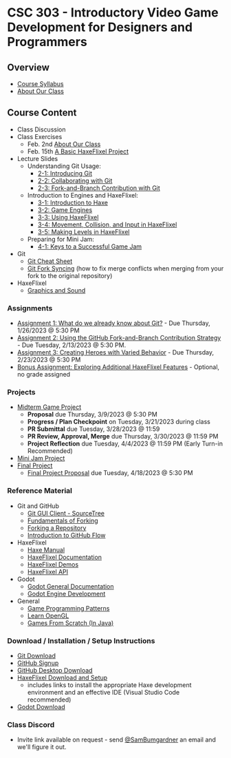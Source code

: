 # CSC 303 - Introductory Video Game Development for Designers and Programmers

## Overview
 * [Course Syllabus](syllabus.md)
 * [About Our Class](about_our_class.md)

## Course Content
 * Class Discussion
 * Class Exercises
   * Feb. 2nd [About Our Class](lectures/exercises/e1_about_our_class.md)
   * Feb. 15th [A Basic HaxeFlixel Project](lectures/exercises/e2_basic_haxeflixel_project.md)
 * Lecture Slides
   * Understanding Git Usage:
     * [2-1: Introducing Git](https://docs.google.com/presentation/d/1QN0vi0XlbL_fbijrf2WZNaS299CwQ7xkjeeiuOovvZM/edit?usp=share_link)
     * [2-2: Collaborating with Git](https://docs.google.com/presentation/d/1xE3AszcBsOAS5HydbywynO1RmQbt3cGqyArnXe72dqU/edit?usp=share_link)
     * [2-3: Fork-and-Branch Contribution with Git](https://docs.google.com/presentation/d/13Fnz_udHkjdPfm_RSW4HKawlVyOa67j5DJY-g8rWdSY/edit?usp=share_link)
   * Introduction to Engines and HaxeFlixel:
     * [3-1: Introduction to Haxe](https://docs.google.com/presentation/d/1kpShoFyIFbfxonTpj4K06XZYBRX3zMqKMucfdLmfeBE/edit?usp=share_link)
     * [3-2: Game Engines](https://docs.google.com/presentation/d/1PEjY8PG4d2miwxqv_CgOONoBoWzB0d7s_bOX9Rq1e_4/edit?usp=share_link)
     * [3-3: Using HaxeFlixel](https://docs.google.com/presentation/d/1KcauH7F8k175QmlQzE7LdWM0YsOjGwFcXA9EX6sxH1c/edit?usp=share_link)
     * [3-4: Movement, Collision, and Input in HaxeFlixel](https://docs.google.com/presentation/d/1H-quSH2PFQtIjC-R_vdoecQUHyxCCAPnoMNhfbW3GYc/edit?usp=share_link)
     * [3-5: Making Levels in HaxeFlixel](https://docs.google.com/presentation/d/1XUpNuybrJRWdnesp1b4k2LgV9gXAwFeI-KTW0lLzXWc/edit?usp=sharing)
   * Preparing for Mini Jam:
     * [4-1: Keys to a Successful Game Jam](https://docs.google.com/presentation/d/1SFv8NfHIxUvhdxwVNfsugnjj3m9fZFEU8QiTLRmfIJY/edit?usp=sharing)
 * Git
   * [Git Cheat Sheet](lectures/git/git_cheat_sheet.md)
   * [Git Fork Syncing](lectures/git/git_fork_syncing.md) (how to fix merge conflicts when merging from your fork to the original repository)
 * HaxeFlixel
   * [Graphics and Sound](lectures/haxeflixel/graphics_and_sound.md)

### Assignments
 * [Assignment 1: What do we already know about Git?](assignments/a1_git_review.md) - Due Thursday, 1/26/2023 @ 5:30 PM
 * [Assignment 2: Using the GitHub Fork-and-Branch Contribution Strategy](assignments/a2_git_fork_contribution.md) - Due Tuesday, 2/13/2023 @ 5:30 PM.
 * [Assignment 3: Creating Heroes with Varied Behavior](assignments/a3_heroes.md) - Due Thursday, 2/23/2023 @ 5:30 PM
 * [Bonus Assignment: Exploring Additional HaxeFlixel Features](assignments/a4_additional_features.md) - Optional, no grade assigned
### Projects
 * [Midterm Game Project](projects/midterm.md)
   * **Proposal** due Thursday, 3/9/2023 @ 5:30 PM
   * **Progress / Plan Checkpoint** on Tuesday, 3/21/2023 during class
   * **PR Submittal** due Tuesday, 3/28/2023 @ 11:59
   * **PR Review, Approval, Merge** due Thursday, 3/30/2023 @ 11:59 PM 
   * **Project Reflection** due Tuesday, 4/4/2023 @ 11:59 PM (Early Turn-in Recommended)
 * [Mini Jam Project](projects/mini_jam.md)
 * [Final Project](projects/final.md)
   * [Final Project Proposal](projects/final_project_proposal.md) due Tuesday, 4/18/2023 @ 5:30 PM

### Reference Material
 * Git and GitHub
   * [Git GUI Client - SourceTree](https://www.atlassian.com/software/sourcetree/overview/)
   * [Fundamentals of Forking](https://guides.github.com/activities/forking/)
   * [Forking a Repository](https://help.github.com/articles/fork-a-repo/)
   * [Introduction to GitHub Flow](https://guides.github.com/introduction/flow/)
 * HaxeFlixel
   * [Haxe Manual](https://haxe.org/manual/introduction.html)
   * [HaxeFlixel Documentation](http://haxeflixel.com/documentation/)
   * [HaxeFlixel Demos](http://haxeflixel.com/demos/)
   * [HaxeFlixel API](http://api.haxeflixel.com/flixel/)
 * Godot
   * [Godot General Documentation](https://docs.godotengine.org/en/stable/)
   * [Godot Engine Development](https://docs.godotengine.org/en/stable/development/cpp/index.html)
 * General
   * [Game Programming Patterns](http://gameprogrammingpatterns.com/contents.html)
   * [Learn OpenGL](https://learnopengl.com/)
   * [Games From Scratch (In Java)](http://fivedots.coe.psu.ac.th/~ad/jg/)

### Download / Installation / Setup Instructions
 * [Git Download](https://git-scm.com/book/en/v2/Getting-Started-Installing-Git)
 * [GitHub Signup](https://github.com/signup)
 * [GitHub Desktop Download](https://desktop.github.com/)
 * [HaxeFlixel Download and Setup](http://haxeflixel.com/documentation/getting-started/) 
   * includes links to install the appropriate Haxe development environment and an effective IDE (Visual Studio Code recommended)
 * [Godot Download](https://godotengine.org/download)

### Class Discord
* Invite link available on request - send [@SamBumgardner](https://github.com/SamBumgardner) an email and we'll figure it out.
